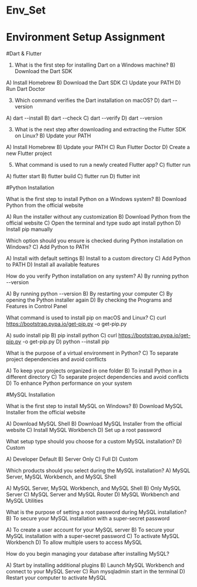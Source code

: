 # Env_Set

# Environment Setup Assignment

#Dart & Flutter

1. What is the first step for installing Dart on a Windows machine?
B) Download the Dart SDK

A) Install Homebrew
B) Download the Dart SDK
C) Update your PATH
D) Run Dart Doctor


3. Which command verifies the Dart installation on macOS?
D) dart --version

A) dart --install
B) dart --check
C) dart --verify
D) dart --version


3. What is the next step after downloading and extracting the Flutter SDK on Linux?
B) Update your PATH

A) Install Homebrew
B) Update your PATH
C) Run Flutter Doctor
D) Create a new Flutter project


5. What command is used to run a newly created Flutter app?
C) flutter run

A) flutter start
B) flutter build
C) flutter run
D) flutter init


#Python Installation

What is the first step to install Python on a Windows system?
B) Download Python from the official website

A) Run the installer without any customization
B) Download Python from the official website
C) Open the terminal and type sudo apt install python
D) Install pip manually

Which option should you ensure is checked during Python installation on Windows?
C) Add Python to PATH

A) Install with default settings
B) Install to a custom directory
C) Add Python to PATH
D) Install all available features

How do you verify Python installation on any system?
A) By running python --version

A) By running python --version
B) By restarting your computer
C) By opening the Python installer again
D) By checking the Programs and Features in Control Panel

What command is used to install pip on macOS and Linux?
C) curl https://bootstrap.pypa.io/get-pip.py -o get-pip.py

A) sudo install pip
B) pip install python
C) curl https://bootstrap.pypa.io/get-pip.py -o get-pip.py
D) python --install pip

What is the purpose of a virtual environment in Python?
C) To separate project dependencies and avoid conflicts

A) To keep your projects organized in one folder
B) To install Python in a different directory
C) To separate project dependencies and avoid conflicts
D) To enhance Python performance on your system

#MySQL Installation

What is the first step to install MySQL on Windows?
B) Download MySQL Installer from the official website

A) Download MySQL Shell
B) Download MySQL Installer from the official website
C) Install MySQL Workbench
D) Set up a root password

What setup type should you choose for a custom MySQL installation?
D) Custom

A) Developer Default
B) Server Only
C) Full
D) Custom

Which products should you select during the MySQL installation?
A) MySQL Server, MySQL Workbench, and MySQL Shell

A) MySQL Server, MySQL Workbench, and MySQL Shell
B) Only MySQL Server
C) MySQL Server and MySQL Router
D) MySQL Workbench and MySQL Utilities

What is the purpose of setting a root password during MySQL installation?
B) To secure your MySQL installation with a super-secret password

A) To create a user account for your MySQL server
B) To secure your MySQL installation with a super-secret password
C) To activate MySQL Workbench
D) To allow multiple users to access MySQL

How do you begin managing your database after installing MySQL?

A) Start by installing additional plugins
B) Launch MySQL Workbench and connect to your MySQL Server
C) Run mysqladmin start in the terminal
D) Restart your computer to activate MySQL
